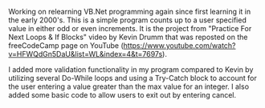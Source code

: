 Working on relearning VB.Net programming again since first learning it in the early 2000's. This is a simple program counts up to a user specified value in either odd or even increments. It is the project from "Practice For Next Loops & If Blocks" video by Kevin Drumm that was reposted
on the freeCodeCamp page on YouTube (https://www.youtube.com/watch?v=HFWQdGn5DaU&list=WL&index=4&t=7697s).

I added more validation functionality in my program compared to Kevin by utilizing several Do-While loops and using a Try-Catch block to account for the user entering a value greater than the max value for an integer.  I also added some basic code to allow users to exit out by entering cancel. 
